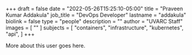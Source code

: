 +++
draft = false
date = "2022-05-26T15:25:10-05:00"
title = "Praveen Kumar Addakula"
job_title = "DevOps Developer"
lastname = "addakula"
biolink = false
type = "people"
description = ""
author = "UVARC Staff"
images = [
  ""
]
subjects = [
  "containers",
  "infrastructure",
  "kubernetes",
  "api",
]
+++

More about this user goes here.
